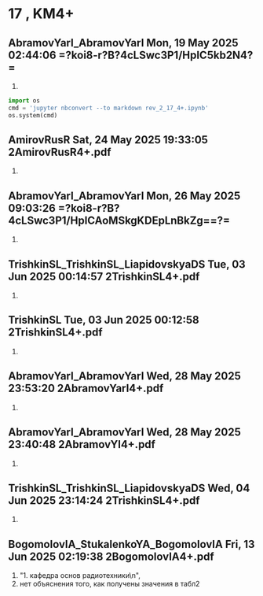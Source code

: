 # **17 , KM4+**

## AbramovYarI_AbramovYarI	Mon, 19 May 2025 02:44:06	=?koi8-r?B?4cLSwc3P1/HpIC5kb2N4?=

1. 


```python
import os 
cmd = 'jupyter nbconvert --to markdown rev_2_17_4+.ipynb'
os.system(cmd)
```

## AmirovRusR	Sat, 24 May 2025 19:33:05	2AmirovRusR4+.pdf

1. 

## AbramovYarI_AbramovYarI	Mon, 26 May 2025 09:03:26	=?koi8-r?B?4cLSwc3P1/HpICAoMSkgKDEpLnBkZg==?=

1. 

## TrishkinSL_TrishkinSL_LiapidovskyaDS	Tue, 03 Jun 2025 00:14:57	2TrishkinSL4+.pdf

1. 

## TrishkinSL	Tue, 03 Jun 2025 00:12:58	2TrishkinSL4+.pdf

1. 

## AbramovYarI_AbramovYarI	Wed, 28 May 2025 23:53:20	2AbramovYarI4+.pdf

1. 

## AbramovYarI_AbramovYarI	Wed, 28 May 2025 23:40:48	2AbramovYI4+.pdf

1. 

## TrishkinSL_TrishkinSL_LiapidovskyaDS	Wed, 04 Jun 2025 23:14:24	2TrishkinSL4+.pdf

1. 

## BogomolovIA_StukalenkoYA_BogomolovIA	Fri, 13 Jun 2025 02:19:38	2BogomolovIA4+.pdf

1.    "1. кафедра основ радиотехники\n",
2. нет объяснения того, как получены значения в табл2
